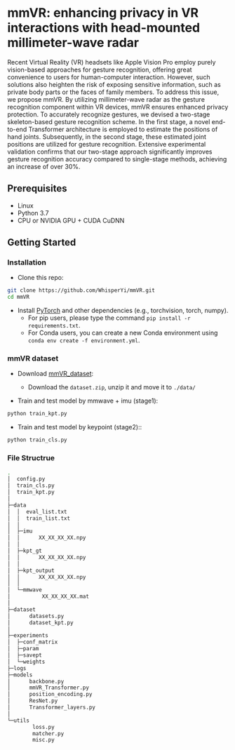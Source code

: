 # mmVR: enhancing privacy in VR interactions with head-mounted millimeter-wave radar

Recent Virtual Reality (VR) headsets like Apple Vision Pro employ purely vision-based approaches for gesture recognition, offering great convenience to users for human-computer interaction. However, such solutions also heighten the risk of exposing sensitive information, such as private body parts or the faces of family members. To address this issue, we propose mmVR. By utilizing millimeter-wave radar as the gesture recognition component within VR devices, mmVR ensures enhanced privacy protection. To accurately recognize gestures, we devised a two-stage skeleton-based gesture recognition scheme. In the first stage, a novel end-to-end Transformer architecture is employed to estimate the positions of hand joints. Subsequently, in the second stage, these estimated joint positions are utilized for gesture recognition. Extensive experimental validation confirms that our two-stage approach significantly improves gesture recognition accuracy compared to single-stage methods, achieving an increase of over 30%.

## Prerequisites

- Linux
- Python 3.7
- CPU or NVIDIA GPU + CUDA CuDNN

## Getting Started

### Installation

- Clone this repo:

```bash
git clone https://github.com/WhisperYi/mmVR.git
cd mmVR
```

- Install [PyTorch](http://pytorch.org) and other dependencies (e.g., torchvision, torch, numpy).
  - For pip users, please type the command `pip install -r requirements.txt`.
  - For Conda users, you can create a new Conda environment using `conda env create -f environment.yml`.

### mmVR dataset

- Download [mmVR_dataset](https://www.kaggle.com/xrfdataset/xrf55):
  - Download the `dataset.zip`, unzip it and move it to `./data/`

- Train and test model by mmwave + imu (stage1):

```bash
python train_kpt.py 
```

- Train and test model by keypoint (stage2)::

```bash
python train_cls.py 
```

### File Structrue
```bash
.
│  config.py
│  train_cls.py
│  train_kpt.py
│  
├─data
│  │  eval_list.txt
│  │  train_list.txt
│  │  
│  ├─imu
│  │      XX_XX_XX_XX.npy
│  │      
│  ├─kpt_gt
│  │      XX_XX_XX_XX.npy
│  │      
│  ├─kpt_output
│  │      XX_XX_XX_XX.npy
│  │      
│  └─mmwave
│          XX_XX_XX_XX.mat
│          
├─dataset
│      datasets.py
│      dataset_kpt.py
│      
├─experiments
│  ├─conf_matrix
│  ├─param
│  ├─savept
│  └─weights
├─logs
├─models
│      backbone.py
│      mmVR_Transformer.py
│      position_encoding.py
│      ResNet.py
│      Transformer_layers.py
│      
└─utils
        loss.py
        matcher.py
        misc.py
```
